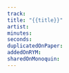 ```yaml
---
track:
title: "{{title}}"
artist:
minutes:
seconds:
duplicatedOnPaper:
addedOnRYM:
sharedOnMonoquin:
---
```

